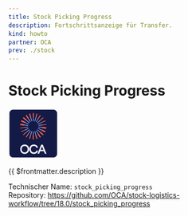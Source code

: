 ```yaml
---
title: Stock Picking Progress
description: Fortschrittsanzeige für Transfer.
kind: howto
partner: OCA
prev: ./stock
---
```


# Stock Picking Progress

![icon_oca_app](attachments/icon_oca_app.png)

{{ $frontmatter.description }}

Technischer Name: `stock_picking_progress`\
Repository: <https://github.com/OCA/stock-logistics-workflow/tree/18.0/stock_picking_progress>
